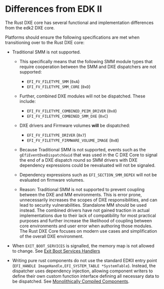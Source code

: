 # Differences from EDK II

The Rust DXE core has several functional and implementation differences from the edk2 DXE core.

Platforms should ensure the following specifications are met when transitioning over to the Rust DXE core:

- Traditional SMM is not supported.

  - This specifically means that the following SMM module types that require cooperation between the SMM and DXE
    dispatchers are not supported:

    - `EFI_FV_FILETYPE_SMM` (`0xA`)
    - `EFI_FV_FILETYPE_SMM_CORE` (`0xD`)

  - Further, combined DXE modules will not be dispatched. These include:

    - `EFI_FV_FILETYPE_COMBINED_PEIM_DRIVER` (`0x8`)
    - `EFI_FV_FILETYPE_COMBINED_SMM_DXE` (`0xC`)

  - DXE drivers and Firmware volumes **will** be dispatched:

    - `EFI_FV_FILETYPE_DRIVER` (`0x7`)
    - `EFI_FV_FILETYPE_FIRMWARE_VOLUME_IMAGE` (`0xB`)

  - Because Traditional SMM is not supported, events such as the `gEfiEventDxeDispatchGuid` that was used in the C DXE
    Core to signal the end of a DXE dispatch round so SMM drivers with DXE dependency expressions could be reevaluated
    will not be signaled.

  - Dependency expressions such as `EFI_SECTION_SMM_DEPEX` will not be evaluated on firmware volumes.

  - Reason: Traditional SMM is not supported to prevent coupling between the DXE and MM environments. This is error
    prone, unnecessarily increases the scopes of DXE responsibilities, and can lead to security vulnerabilities.
    Standalone MM should be used instead. The combined drivers have not gained traction in actual implementations due
    to their lack of compatibility for most practical purposes and further increase the likelihood of coupling between
    core environments and user error when authoring those modules. The Rust DXE Core focuses on modern use cases and
    simplification of the overall DXE environment.

- When `EXIT_BOOT_SERVICES` is signalled, the memory map is not allowed to change. See [Exit Boot Services Handlers](../dxe_core/memory_management.md#exit-boot-services-handlers)
- Writing pure rust components do not use the standard EDKII entry point
  (`EFI_HANDLE ImageHandle,EFI_SYSTEM_TABLE *SystemTable`). Instead, the dispatcher uses dependency injection, allowing
  component writers to define their own custom function interface defining all necessary data to be dispatched. See
  [Monolithically Compiled Components](../driver/interface.md).
